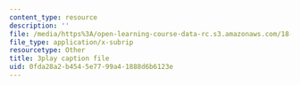 ```yaml
---
content_type: resource
description: ''
file: /media/https%3A/open-learning-course-data-rc.s3.amazonaws.com/18-06sc-linear-algebra-fall-2011/0fda28a2b4545e7799a41888d6b6123e_l88D4r74gtM.vtt
file_type: application/x-subrip
resourcetype: Other
title: 3play caption file
uid: 0fda28a2-b454-5e77-99a4-1888d6b6123e
---
```

